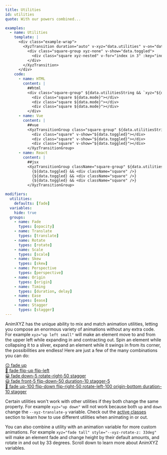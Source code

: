 ```yaml
---
title: Utilities
id: utilities
quote: With our powers combined...

examples:
  - name: Utilities
    template: |
      <div class="example-wrap">
        <XyzTransition duration="auto" v-xyz="data.utilities" v-on="data.listeners">
          <div class="square-group xyz-none" v-show="data.toggled">
            <div class="square xyz-nested" v-for="index in 3" :key="index"></div>
          </div>
        </XyzTransition>
      </div>
    code:
      - name: HTML
        content: |
          ##html
          <div class="square-group" ${data.utilitiesString && `xyz="${data.utilitiesString}"`}>
            <div class="square ${data.mode}"></div>
            <div class="square ${data.mode}"></div>
            <div class="square ${data.mode}"></div>
          </div>
      - name: Vue
        content: |
          ##vue
          <XyzTransitionGroup class="square-group" ${data.utilitiesString && `xyz="${data.utilitiesString}"`}>
            <div class="square" v-show="${data.toggled}"></div>
            <div class="square" v-show="${data.toggled}"></div>
            <div class="square" v-show="${data.toggled}"></div>
          </XyzTransitionGroup>
      - name: React
        content: |
          ##jsx
          <XyzTransitionGroup className="square-group" ${data.utilitiesString && `xyz="${data.utilitiesString}"`}>
            {${data.toggled} && <div className="square" />}
            {${data.toggled} && <div className="square" />}
            {${data.toggled} && <div className="square" />}
          </XyzTransitionGroup>

modifiers:
  utilities:
    defaults: [fade]
  variables:
    hide: true
  groups:
    - name: Fade
      types: [opacity]
    - name: Translate
      types: [translate]
    - name: Rotate
      types: [rotate]
    - name: Scale
      types: [scale]
    - name: Skew
      types: [skew]
    - name: Perspective
      types: [perspective]
    - name: Origin
      types: [origin]
    - name: Timing
      types: [duration, delay]
    - name: Ease
      types: [ease]
    - name: Stagger
      types: [stagger]
---
```


AnimXYZ has the unique ability to mix and match animation utilities, letting you compose an enormous variety of animations without any extra code. For example `xyz="up left small"` will make an element move to and from the upper left while expanding in and contracting out. Spin an element while collapsing it to a sliver, expand an element while it swings in from its corner, the possibilities are endless! Here are just a few of the many combinations you can do:

[😐 fade up](?tab=examples&utilities=fade;up#utilities)  
[🙂 fade flip-up flip-left](?tab=examples&utilities=fade;flip-up;flip-left#utilities)  
[😀 fade down-5 rotate-right-50 stagger](?tab=examples&utilities=fade;down-5;rotate-right-50;stagger#utilities)  
[😃 fade front-5 flip-down-50 duration-10 stagger-5](?tab=examples&utilities=fade;front-5;flip-down-50;duration-10;stagger-5#utilities)  
[🤪 fade up-100 flip-down flip-right-50 rotate-left-100 origin-bottom duration-10 stagger](?tab=examples&utilities=fade;up-100;flip-down;flip-right-50;rotate-left-100;origin-bottom;duration-10;stagger#utilities)  

Certain utilities won't work with other utilities if they both change the same property. For example `xyz="up down"` will not work because both `up` and `down` change the `--xyz-translate-y` variable. Check out the [active classes](#active-classes) section to learn how to use different utilities when animating in or out.

You can also combine a utility with an animation variable for more custom animations. For example `xyz="fade tall" style="--xyz-rotate-z: 33deg"` will make an element fade and change height by their default amounts, and rotate in and out by 33 degrees. Scroll down to learn more about AnimXYZ variables.
